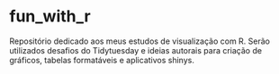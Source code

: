 # fun_with_r

Repositório dedicado aos meus estudos de visualização com R. Serão utilizados desafios do Tidytuesday e ideias autorais para criação de gráficos, tabelas formatáveis e aplicativos shinys.
